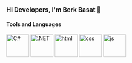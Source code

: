 ### Hi Developers, I'm Berk Basat 👋

#### Tools and Languages
<p float="left">
  <img src="https://exceptionnotfound.net/content/images/2020/09/C_Sharp_logo.svg" width="auto" height="60" alt="C#">
  <img src="https://www.split.io/wp-content/uploads/2020/03/net-logo.png" width="auto" height="60" alt=".NET">
  <img src="https://cdn-icons-png.flaticon.com/512/732/732212.png" width="auto" height="60" alt="html">
  <img src="https://spng.subpng.com/20180425/hhq/kisspng-css3-cascading-style-sheets-logo-html-beautify-5ae0bb6f1564a7.1645321415246774870876.jpg" width="auto" height="60" alt="css">
  <img src="https://w1.pngwing.com/pngs/951/574/png-transparent-react-logo-javascript-redux-vuejs-angular-angularjs-expressjs-front-and-back-ends.png" width="auto" height="60" alt="js">
</p>
<!--
**BerkBasat/berkbasat** is a ✨ _special_ ✨ repository because its `README.md` (this file) appears on your GitHub profile.

Here are some ideas to get you started:

- 🔭 I’m currently working on ...
- 🌱 I’m currently learning ...
- 👯 I’m looking to collaborate on ...
- 🤔 I’m looking for help with ...
- 💬 Ask me about ...
- 📫 How to reach me: ...
- 😄 Pronouns: ...
- ⚡ Fun fact: ...
-->
